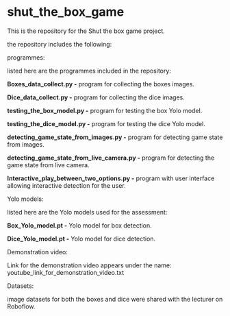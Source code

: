 # shut_the_box_game

This is the repository for the Shut the box game project.

the repository includes the following:

programmes:

listed here are the programmes included in the repository:

**Boxes_data_collect.py -** program for collecting the boxes images.

**Dice_data_collect.py -**  program for collecting the dice images.

**testing_the_box_model.py -** program for testing the box Yolo model.

**testing_the_dice_model.py -** program for testing the dice Yolo model.

**detecting_game_state_from_images.py -** program for detecting game state from images.

**detecting_game_state_from_live_camera.py -** program for detecting the game state from live camera.

**Interactive_play_between_two_options.py -** program with user interface allowing interactive detection for the user.

Yolo models:

listed here are the Yolo models used for the assessment:

**Box_Yolo_model.pt -** Yolo model for box detection.

**Dice_Yolo_model.pt -** Yolo model for dice detection.

Demonstration video:

Link for the demonstration video appears under the name: youtube_link_for_demonstration_video.txt

Datasets:

image datasets for both the boxes and dice were shared with the lecturer on Roboflow.
